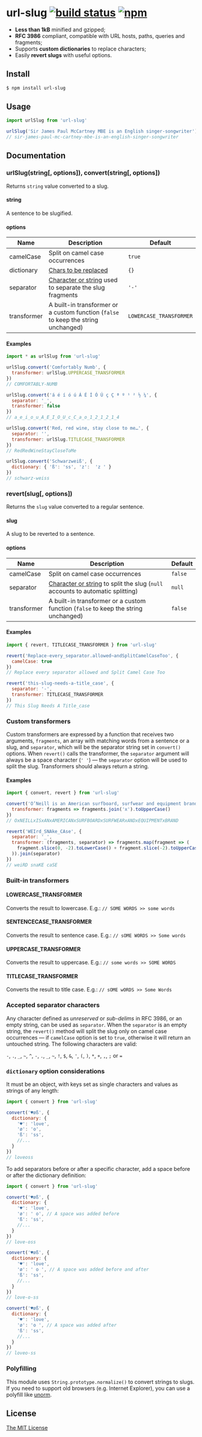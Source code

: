 # url-slug [![build status](https://img.shields.io/travis/stldo/url-slug/master)](https://travis-ci.org/stldo/url-slug) [![npm](https://img.shields.io/npm/v/url-slug)](https://www.npmjs.com/package/url-slug)

- __Less than 1kB__ minified and gzipped;
- __RFC 3986__ compliant, compatible with URL hosts, paths, queries and fragments;
- Supports __custom dictionaries__ to replace characters;
- Easily __revert slugs__ with useful options.

## Install

```bash
$ npm install url-slug
```

## Usage

```javascript
import urlSlug from 'url-slug'

urlSlug('Sir James Paul McCartney MBE is an English singer-songwriter')
// sir-james-paul-mc-cartney-mbe-is-an-english-singer-songwriter
```

## Documentation

### urlSlug(string[, options]), convert(string[, options])

Returns `string` value converted to a slug.

#### string

A sentence to be slugified.

#### options

| Name | Description | Default |
| --- | --- | --- |
| camelCase | Split on camel case occurrences | `true` |
| dictionary | [Chars to be replaced](#dictionary-option-considerations) | `{}` |
| separator | [Character or string](#accepted-separator-characters) used to separate the slug fragments | `'-'` |
| transformer | A built-in transformer or a custom function (`false` to keep the string unchanged) | `LOWERCASE_TRANSFORMER` |

#### Examples

```javascript
import * as urlSlug from 'url-slug'

urlSlug.convert('Comfortably Numb', {
  transformer: urlSlug.UPPERCASE_TRANSFORMER
})
// COMFORTABLY-NUMB

urlSlug.convert('á é í ó ú Á É Í Ó Ú ç Ç ª º ¹ ² ½ ¼', {
  separator: '_',
  transformer: false
})
// a_e_i_o_u_A_E_I_O_U_c_C_a_o_1_2_1_2_1_4

urlSlug.convert('Red, red wine, stay close to me…', {
  separator: '',
  transformer: urlSlug.TITLECASE_TRANSFORMER
})
// RedRedWineStayCloseToMe

urlSlug.convert('Schwarzweiß', {
  dictionary: { 'ß': 'ss', 'z':  'z ' }
})
// schwarz-weiss
```

### revert(slug[, options])

Returns the `slug` value converted to a regular sentence.

#### slug

A slug to be reverted to a sentence.

#### options

| Name | Description | Default |
| --- | --- | --- |
| camelCase | Split on camel case occurrences | `false` |
| separator | [Character or string](#accepted-separator-characters) to split the slug (`null` accounts to automatic splitting) | `null` |
| transformer | A built-in transformer or a custom function (`false` to keep the string unchanged) | `false` |

#### Examples

```javascript
import { revert, TITLECASE_TRANSFORMER } from 'url-slug'

revert('Replace-every_separator.allowed~andSplitCamelCaseToo', {
  camelCase: true
})
// Replace every separator allowed and Split Camel Case Too

revert('this-slug-needs-a-title_case', {
  separator: '-',
  transformer: TITLECASE_TRANSFORMER
})
// This Slug Needs A Title_case
```

### Custom transformers

Custom transformers are expressed by a function that receives two arguments, `fragments`, an array with matching words from a sentence or a slug, and `separator`, which will be the separator string set in `convert()` options. When `revert()` calls the transformer, the `separator` argument will always be a space character (`' '`) — the `separator` option will be used to split the slug. Transformers should always return a string.

#### Examples

```javascript
import { convert, revert } from 'url-slug'

convert('O’Neill is an American surfboard, surfwear and equipment brand', {
  transformer: fragments => fragments.join('x').toUpperCase()
})
// OxNEILLxISxANxAMERICANxSURFBOARDxSURFWEARxANDxEQUIPMENTxBRAND

revert('WEIrd_SNAke_CAse', {
  separator: '_',
  transformer: (fragments, separator) => fragments.map(fragment => (
    fragment.slice(0, -2).toLowerCase() + fragment.slice(-2).toUpperCase()
  )).join(separator)
})
// weiRD snaKE caSE
```

### Built-in transformers

#### LOWERCASE_TRANSFORMER

Converts the result to lowercase. E.g.: `// SOME WORDS >> some words`

#### SENTENCECASE_TRANSFORMER

Converts the result to sentence case. E.g.: `// sOME WORDS >> Some words`

#### UPPERCASE_TRANSFORMER

Converts the result to uppercase. E.g.: `// some words >> SOME WORDS`

#### TITLECASE_TRANSFORMER

Converts the result to title case. E.g.: `// sOME wORDS >> Some Words`

### Accepted separator characters

Any character defined as _unreserved_ or _sub-delims_ in RFC 3986, or an empty string, can be used as `separator`. When the `separator` is an empty string, the `revert()` method will split the slug only on camel case occurrences — if `camelCase` option is set to `true`, otherwise it will return an untouched string. The following characters are valid:

`-`, `.`, `_`, `~`, `^`, `-`, `.`, `_`, `~`, `!`, `$`, `&`, `'`, `(`, `)`, `*`, `+`, `,`, `;` or `=`

### `dictionary` option considerations

It must be an object, with keys set as single characters and values as strings of any length:

```js
import { convert } from 'url-slug'

convert('♥øß', {
  dictionary: {
    '♥': 'love',
    'ø': 'o',
    'ß': 'ss',
    //...
  }
})
// loveoss
```

To add separators before or after a specific character, add a space before or after the dictionary definition:

```js
import { convert } from 'url-slug'

convert('♥øß', {
  dictionary: {
    '♥': 'love',
    'ø': ' o', // A space was added before
    'ß': 'ss',
    //...
  }
})
// love-oss

convert('♥øß', {
  dictionary: {
    '♥': 'love',
    'ø': ' o ', // A space was added before and after
    'ß': 'ss',
    //...
  }
})
// love-o-ss

convert('♥øß', {
  dictionary: {
    '♥': 'love',
    'ø': 'o ', // A space was added after
    'ß': 'ss',
    //...
  }
})
// loveo-ss
```

### Polyfilling

This module uses `String.prototype.normalize()` to convert strings to slugs. If
you need to support old browsers (e.g. Internet Explorer), you can use a
polyfill like [unorm](https://github.com/walling/unorm).

## License

[The MIT License](./LICENSE)
